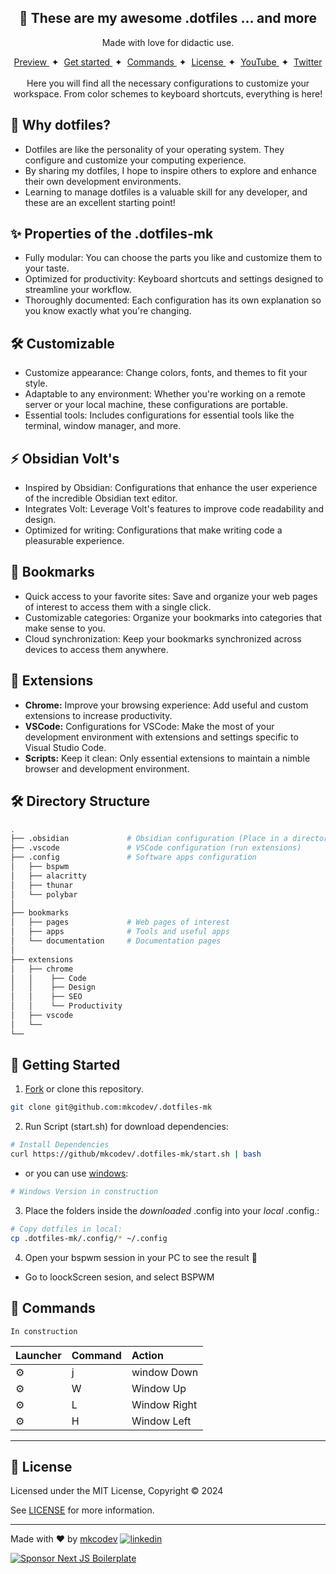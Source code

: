<div align="center">
  <h2>
   🎨 These are my awesome .dotfiles ... and more
  </h2>
  <p>Made with love for didactic use.</p>
</div>

<div align="center">
    <a href="https://esland-web.vercel.app" target="_blank">
        Preview
    </a>
    <span>&nbsp;✦&nbsp;</span>
    <a href="#-getting-started">
        Get started
    </a>
    <span>&nbsp;✦&nbsp;</span>
    <a href="#-commands">
        Commands
    </a>
    <span>&nbsp;✦&nbsp;</span>
    <a href="#-license">
        License
    </a>
    <span>&nbsp;✦&nbsp;</span>
    <a href="https://www.youtube.com/c/midudev">
        YouTube
    </a>
    <span>&nbsp;✦&nbsp;</span>
    <a href="https://twitter.com/midudev">
        Twitter
    </a>
  <br>
  <br>
  Here you will find all the necessary configurations to customize your workspace. From color schemes to keyboard shortcuts, everything is here!
</div>

## 🤔 Why dotfiles?

- Dotfiles are like the personality of your operating system. They configure and customize your computing experience.
- By sharing my dotfiles, I hope to inspire others to explore and enhance their own development environments.
- Learning to manage dotfiles is a valuable skill for any developer, and these are an excellent starting point!

## ✨ Properties of the .dotfiles-mk

- Fully modular: You can choose the parts you like and customize them to your taste.
- Optimized for productivity: Keyboard shortcuts and settings designed to streamline your workflow.
- Thoroughly documented: Each configuration has its own explanation so you know exactly what you're changing.

## 🛠️ Customizable

- Customize appearance: Change colors, fonts, and themes to fit your style.
- Adaptable to any environment: Whether you're working on a remote server or your local machine, these configurations are portable.
- Essential tools: Includes configurations for essential tools like the terminal, window manager, and more.

## ⚡ Obsidian Volt's 

- Inspired by Obsidian: Configurations that enhance the user experience of the incredible Obsidian text editor.
- Integrates Volt: Leverage Volt's features to improve code readability and design.
- Optimized for writing: Configurations that make writing code a pleasurable experience.

## 🔖 Bookmarks

- Quick access to your favorite sites: Save and organize your web pages of interest to access them with a single click.
- Customizable categories: Organize your bookmarks into categories that make sense to you.
- Cloud synchronization: Keep your bookmarks synchronized across devices to access them anywhere.

## 🚀 Extensions

- **Chrome:** Improve your browsing experience: Add useful and custom extensions to increase productivity.
- **VSCode:** Configurations for VSCode: Make the most of your development environment with extensions and settings specific to Visual Studio Code.
- **Scripts:** Keep it clean: Only essential extensions to maintain a nimble browser and development environment.

## 🛠️ Directory Structure

```bash
.
├── .obsidian             # Obsidian configuration (Place in a directory and open with Obsidian like Volt)
├── .vscode               # VSCode configuration (run extensions)
├── .config               # Software apps configuration
│   ├── bspwm
│   ├── alacritty
│   ├── thunar
│   └── polybar
│   
├── bookmarks
│   ├── pages             # Web pages of interest
│   ├── apps              # Tools and useful apps
│   └── documentation     # Documentation pages 
│
├── extensions
│   ├── chrome
│   │    ├── Code
│   │    ├── Design
│   │    ├── SEO
│   │    └── Productivity
│   ├── vscode
│   └── 
└──
```
## 🚀 Getting Started

1. [Fork](https://github.com/midudev/esland-web/fork) or clone this repository.

```bash
git clone git@github.com:mkcodev/.dotfiles-mk
```

2. Run Script (start.sh) for download dependencies:

```bash
# Install Dependencies
curl https://github/mkcodev/.dotfiles-mk/start.sh | bash
```

- or you can use [windows]():

```bash
# Windows Version in construction
```

3. Place the folders inside the *downloaded* .config into your *local* .config.:

```bash
# Copy dotfiles in local:
cp .dotfiles-mk/.config/* ~/.config
```

4. Open your bspwm session in your PC to see the result 🚀
- Go to loockScreen sesion, and select BSPWM

## 🧞 Commands

`In construction`

|Launcher| Command          | Action                                        |
| :-- | :--------------- | :-------------------------------------------- |
| ⚙️  | j | window Down  |
| ⚙️  | W | Window Up    |
| ⚙️  | L | Window Right |
| ⚙️  | H | Window Left  |

---

## 🔑 License

Licensed under the MIT License, Copyright © 2024

See [LICENSE](LICENSE) for more information.

---

Made with ♥ by [mkcodev](https://mkcodev.com) [![linkedin](https://img.shields.io/badge/Follow-%20%40mkcodev-blue?logo=linkedin)](https://www.linkedin.com/in/mkcodev/)

[![Sponsor Next JS Boilerplate](https://cdn.buymeacoffee.com/buttons/default-red.png)]([https://www.buymeacoffee.com/ixartz](https://www.buymeacoffee.com/mkcodev))
